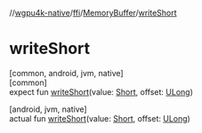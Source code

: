//[wgpu4k-native](../../../index.md)/[ffi](../index.md)/[MemoryBuffer](index.md)/[writeShort](write-short.md)

# writeShort

[common, android, jvm, native]\
[common]\
expect fun [writeShort](write-short.md)(value: [Short](https://kotlinlang.org/api/core/kotlin-stdlib/kotlin/-short/index.html), offset: [ULong](https://kotlinlang.org/api/core/kotlin-stdlib/kotlin/-u-long/index.html))

[android, jvm, native]\
actual fun [writeShort](write-short.md)(value: [Short](https://kotlinlang.org/api/core/kotlin-stdlib/kotlin/-short/index.html), offset: [ULong](https://kotlinlang.org/api/core/kotlin-stdlib/kotlin/-u-long/index.html))